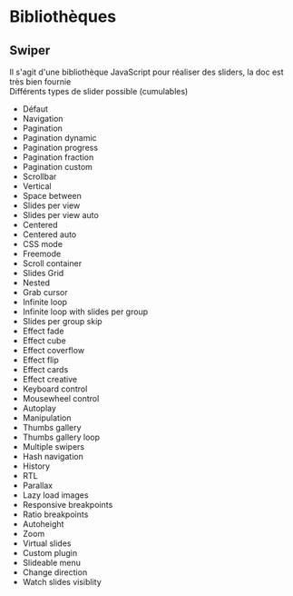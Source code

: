 # Bibliothèques

## Swiper
Il s'agit d'une bibliothèque JavaScript pour réaliser des sliders, la doc est très bien fournie  
Différents types de slider possible (cumulables)
- Défaut
- Navigation
- Pagination
- Pagination dynamic
- Pagination progress
- Pagination fraction
- Pagination custom
- Scrollbar
- Vertical
- Space between
- Slides per view
- Slides per view auto
- Centered
- Centered auto
- CSS mode
- Freemode
- Scroll container
- Slides Grid
- Nested
- Grab cursor
- Infinite loop
- Infinite loop with slides per group
- Slides per group skip
- Effect fade
- Effect cube
- Effect coverflow
- Effect flip
- Effect cards
- Effect creative
- Keyboard control
- Mousewheel control
- Autoplay
- Manipulation
- Thumbs gallery
- Thumbs gallery loop
- Multiple swipers
- Hash navigation
- History
- RTL
- Parallax
- Lazy load images
- Responsive breakpoints
- Ratio breakpoints
- Autoheight
- Zoom
- Virtual slides
- Custom plugin
- Slideable menu
- Change direction
- Watch slides visiblity